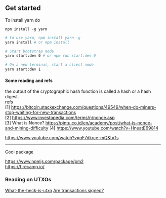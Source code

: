 ## Get started

To install yarn do

```
npm install -g yarn
```

```bash
# to use yarn, npm install yarn -g
yarn install # or npm install

# Start bootstrap node
yarn start:dev 0 # or npm run start:dev 0

# On a new terminal, start a client node
yarn start:dev 1
```

#### Some reading and refs

the output of the cryptographic hash function is called a hash or a hash digest.  
refs  
[1] https://bitcoin.stackexchange.com/questions/49549/when-do-miners-stop-waiting-for-new-transactions  
[2] https://www.investopedia.com/terms/n/nonce.asp  
[3] What is Nonce? https://pintu.co.id/en/academy/post/what-is-nonce-and-mining-difficulty
[4] https://www.youtube.com/watch?v=HneatE69814

https://www.youtube.com/watch?v=qF7dkrce-mQ&t=1s

<hr/>
Cool package

https://www.npmjs.com/package/pm2  
https://firecamp.io/

### Reading on UTXOs

[What-the-heck-is-utxo](https://medium.com/bitbees/what-the-heck-is-utxo-ca68f2651819)
[Are transactions signed?](https://bitcoin.stackexchange.com/questions/106039/are-utxos-signed-with-a-private-key)
